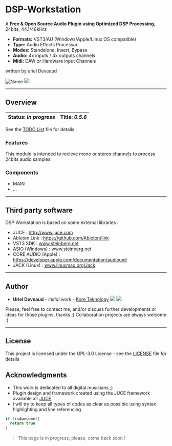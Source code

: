 # DSP-Workstation
 A **Free & Open Source Audio Plugin using Optimized DSP Processing**, 24bits, 44.1/48kHrz
 
 * **Formats:** VST3/AU (Windows/Apple/Linux OS compatible)
 * **Type:** Audio Effects Processor
 * **Modes:** Standalone, Insert, Bypass
 * **Audio:** 4x inputs / 4x outputs channels
 * **Midi:** DAW or Hardware input Channels
 
 written by uriel Deveaud

<img src="https://img.shields.io/badge/DSP Workstation-VST/AU-orange.svg" alt="Name" /> <img src="https://img.shields.io/badge/C++-Audio-green.svg" />

---

## Overview 

| **Status:** *In progress* | **Title:** *0.5.6* |
| --- | --- |

See the [TODO List](TODO.md) file for details

### Features
This module is intended to recieve mono or stereo channels to process 24bits audio samples.


### Components

* MAIN
* ...

---

## Third party software

DSP Workstation is based on some external libraries :
 * JUCE : http://www.juce.com
 * Ableton Link : https://github.com/Ableton/link
 * VST3 SDK : www.steinberg.net
 * ASIO (Windows) : www.steinberg.net
 * CORE AUDIO (Apple) : https://developer.apple.com/documentation/audiounit
 * JACK (Linux) : www.linuxmao.org/Jack

---

## Author

* **Uriel Deveaud** - *Initial work* - [Kore Teknology](https://github.com/KoreTeknology) <img src="https://img.shields.io/badge/Kore-Teknology-9cf.svg" /> <img src="https://img.shields.io/badge/Qaudraphonics-Audio-red.svg" />

Please, feel free to contact me, and/or discuss further developments or ideas for those plugins, thanks ;)
Collaboration projects are always welcome ;)

---

## License

This project is licensed under the GPL-3.0 License - see the [LICENSE](LICENSE) file for details


## Acknowledgments

* This work is dedicated to all digital musicians ;)
* Plugin design and framework created using the JUCE framework available at: [JUCE](http://www.juce.com/)
* i will try to keep all types of codes as clear as possible using syntax highlighting and line referencing

```c++
if (isAwesome){
  return true
}
```
> This page is in progress, please, come back soon !
